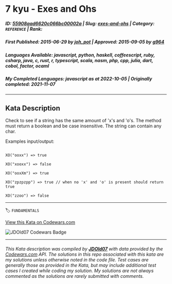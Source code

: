 # 7 kyu - Exes and Ohs

##### **ID**: [55908aad6620c066bc00002a](https://www.codewars.com/kata/55908aad6620c066bc00002a) | **Slug**: [exes-and-ohs](https://www.codewars.com/kata/55908aad6620c066bc00002a) | **Category**: `REFERENCE` | **Rank**: <span style="color:white">7 kyu</span>

##### **First Published**: 2015-06-29 ***by*** [joh_pot](https://www.codewars.com/users/joh_pot) | **Approved**: 2015-09-05 ***by*** [g964](https://www.codewars.com/users/g964)

##### **Languages Available**: javascript, python, haskell, coffeescript, ruby, csharp, java, c, rust, r, typescript, scala, nasm, php, cpp, julia, dart, cobol, factor, ocaml

##### **My Completed Languages**: javascript ***as at*** 2022-10-05 | **Originally completed**: 2021-11-07

---

## Kata Description


Check to see if a string has the same amount of 'x's and 'o's. The method must return a boolean and be case insensitive. The string can contain any char.



Examples input/output:

```

XO("ooxx") => true

XO("xooxx") => false

XO("ooxXm") => true

XO("zpzpzpp") => true // when no 'x' and 'o' is present should return true

XO("zzoo") => false

```

---


🏷 `FUNDAMENTALS`


[View this Kata on Codewars.com](https://www.codewars.com/kata/55908aad6620c066bc00002a)

![](https://www.codewars.com/users/jdold07/badges/large "JDOld07 Codewars Badge")

---

###### *This Kata description was compiled by [**JDOld07**](https://tpstech.dev) with data provided by the [Codewars.com](https://www.codewars.com) API.  The solutions in this repo associated with this kata are my solutions unless otherwise noted in the code file.  Test cases are generally those as provided in the Kata, but may include additional test cases I created while coding my solution.  My solutions are not always commented as the solutions are rarely submitted with comments.*
